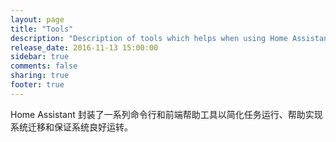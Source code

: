 ```yaml
---
layout: page
title: "Tools"
description: "Description of tools which helps when using Home Assistant."
release_date: 2016-11-13 15:00:00
sidebar: true
comments: false
sharing: true
footer: true
---
```


Home Assistant 封装了一系列命令行和前端帮助工具以简化任务运行、帮助实现系统迁移和保证系统良好运转。


